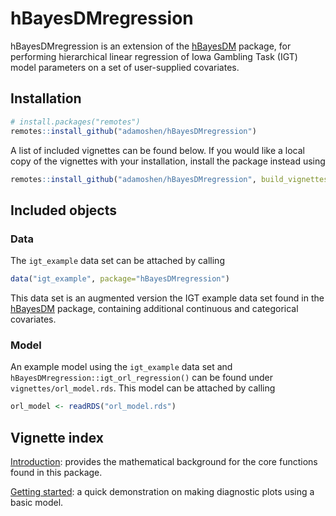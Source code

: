 
<!-- README.md is generated from README.Rmd. Please edit that file -->

# hBayesDMregression

hBayesDMregression is an extension of the
[hBayesDM](https://github.com/CCS-Lab/hBayesDM) package, for performing
hierarchical linear regression of Iowa Gambling Task (IGT) model
parameters on a set of user-supplied covariates.

## Installation

``` r
# install.packages("remotes")
remotes::install_github("adamoshen/hBayesDMregression")
```

A list of included vignettes can be found below. If you would like a
local copy of the vignettes with your installation, install the package
instead using

``` r
remotes::install_github("adamoshen/hBayesDMregression", build_vignettes=TRUE)
```

## Included objects

### Data

The `igt_example` data set can be attached by calling

``` r
data("igt_example", package="hBayesDMregression")
```

This data set is an augmented version the IGT example data set found in
the [hBayesDM](https://github.com/CCS-Lab/hBayesDM) package, containing
additional continuous and categorical covariates.

### Model

An example model using the `igt_example` data set and
`hBayesDMregression::igt_orl_regression()` can be found under
`vignettes/orl_model.rds`. This model can be attached by calling

``` r
orl_model <- readRDS("orl_model.rds")
```

## Vignette index

[Introduction](https://adamoshen.github.io/hBayesDMregression/introduction.html):
provides the mathematical background for the core functions found in
this package.

[Getting
started](https://adamoshen.github.io/hBayesDMregression/getting-started.html):
a quick demonstration on making diagnostic plots using a basic model.
